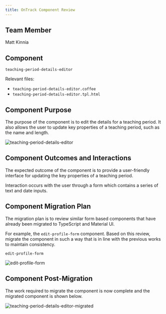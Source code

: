 ```yaml
---
title: OnTrack Component Review
---
```


## Team Member

Matt Kinnia

## Component

`teaching-period-details-editor`

Relevant files:

- `teaching-period-details-editor.coffee`
- `teaching-period-details-editor.tpl.html`

## Component Purpose

The purpose of the component is to edit the details for a teaching period. It
also allows the user to update key properties of a teaching period, such as the
name and length.

![teaching-period-details-editor](Resources/teaching-period-details-editor.png)

## Component Outcomes and Interactions

The expected outcome of the component is to provide a user-friendly interface
for updating the key properties of a teaching period.

Interaction occurs with the user through a form which contains a series of text
and date inputs.

## Component Migration Plan

The migration plan is to review similar form based components that have already
been migrated to TypeScript and Material UI.

For example, the `edit-profile-form` component. Based on this review, migrate
the component in such a way that is in line with the previous works to maintain consistency.

`edit-profile-form`

![edit-profile-form](Resources/edit-profile-form.png)

## Component Post-Migration

The work required to migrate the component is now complete and the migrated
component is shown below.

![teaching-period-details-editor-migrated](Resources/teaching-period-details-editor-migrated.png)
